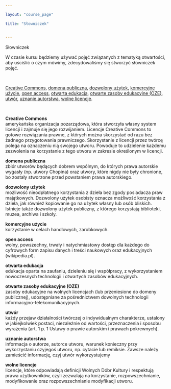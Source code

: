 ```yaml
---

layout: "course_page"

title: "Słowniczek"


---
```



<div class="text-center screen-title">
Słowniczek
</div>

<div class="screen-content">
  <p>W czasie kursu będziemy używać pojęć związanych z tematyką otwartości, aby uściślić o czym mówimy, zdecydowaliśmy się stworzyć słowniczek pojęć.</p> 
 
 &nbsp;
  
 <p>
<a class="content-link" href="#creative_commons">Creative Commons</a>, 
<a class="content-link" href="#domena_publiczna">domena publiczna</a>, 
<a class="content-link" href="#dozwolony_uzytek">dozwolony użytek</a>, 
<a class="content-link" href="#komercyjne_uzycie">komercyjne użycie</a>, 
<a class="content-link" href="#open_access">open access</a>, 
<a class="content-link" href="#otwarta_edukacja">otwarta edukacja</a>,  
<a class="content-link" href="#oze">otwarte zasoby edukacyjne (OZE)</a>, 
<a class="content-link" href="#utwor">utwór</a>, 
<a class="content-link" href="#uznanie_autorstwa">uznanie autorstwa</a>, 
<a class="content-link" href="#wolne_licencje">wolne licencje</a>. 
 </p> 
 
  &nbsp;
 
 <p><a class="content-link dictionary" name="creative_commons"><strong>Creative Commons</strong></a><br/> 
amerykańska organizacja pozarządowa, która stworzyła własny system licencji i zajmuje się jego rozwijaniem. Licencje Creative Commons to gotowe rozwiązania prawne, z których można skorzystać od razu bez żadnego przygotowania prawniczego. Skorzystanie z licencji przez twórcę polega na oznaczeniu nią swojego utworu. Powoduje to udzielenie każdemu zezwolenia na korzystanie z tego utworu w zakresie określonym w licencji.
</p>
<p><a class="content-link" name="domena_publiczna"><strong>domena publiczna</strong></a><br/> 
zbiór utworów będących dobrem wspólnym, do których prawa autorskie wygasły (np. utwory Chopina) oraz utwory, które nigdy nie były chronione, bo zostały stworzone przed powstaniem prawa autorskiego.
</p>
<p><a class="content-link" name="dozwolony_uzytek"><strong>dozwolony użytek</strong></a><br/> 
możliwość nieodpłatnego korzystania z dzieła bez zgody posiadacza praw majątkowych. Dozwolony użytek osobisty oznacza możliwość korzystania z dzieła, jak również kopiowanie go na użytek własny lub osób bliskich. Istnieje także dozwolony użytek publiczny, z którego korzystają biblioteki, muzea, archiwa i szkoły.
</p>
<p><a class="content-link" name="komercyjne_uzycie"><strong>komercyjne użycie</strong></a><br/> 
korzystanie w celach handlowych, zarobkowych.
</p>
<p><a class="content-link" name="open_access"><strong>open access</strong></a><br/> 
wolny, powszechny, trwały i natychmiastowy dostęp dla każdego do cyfrowych form zapisu danych i treści naukowych oraz edukacyjnych (wikipedia.pl).
</p>
<p><a class="content-link" name="otwarta_edukacja"><strong>otwarta edukacja</strong></a><br/> 
edukacja oparta na zaufaniu, dzieleniu się i współpracy, z wykorzystaniem nowoczesnych technologii i otwartych zasobów edukacyjnych.
</p>
<p><a class="content-link" name="oze"><strong>otwarte zasoby edukacyjne (OZE)</strong></a><br/> 
zasoby edukacyjne na wolnych licencjach (lub przeniesione do domeny publicznej), udostępniane za pośrednictwem dowolnych technologii informacyjno-telekomunikacyjnych.
</p>
<p><a class="content-link" name="utwor"><strong>utwór</strong></a><br/> 
każdy przejaw działalności twórczej o indywidualnym charakterze, ustalony w jakiejkolwiek postaci, niezależnie od wartości, przeznaczenia i sposobu wyrażenia (art. 1 p. 1 Ustawy o prawie autorskim i prawach pokrewnych).
</p>
<p><a class="content-link" name="uznanie_autorstwa"><strong>uznanie autorstwa</strong></a><br/> 
informacja o autorze, autorce utworu, warunek konieczny przy wykorzystaniu czyjegoś utworu, np. cytacie lub remiksie. Zawsze należy zamieścić informację, czyj utwór wykorzystujemy
</p>
<p><a class="content-link" name="wolne_licencje"><strong>wolne licencje</strong></a><br/> 
licencje, które odpowiadają definicji Wolnych Dóbr Kultury i respektują prawa użytkowników, czyli zezwalają na korzystanie, rozpowszechnianie, modyfikowanie oraz rozpowszechnianie modyfikacji utworu.
</p>

</div> 
